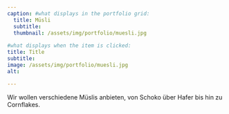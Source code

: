 ```yaml
---
caption: #what displays in the portfolio grid:
  title: Müsli
  subtitle: 
  thumbnail: /assets/img/portfolio/muesli.jpg
  
#what displays when the item is clicked:
title: Title
subtitle: 
image: /assets/img/portfolio/muesli.jpg
alt: 

---
```

Wir wollen verschiedene Müslis anbieten, von Schoko über Hafer bis hin zu Cornflakes.

